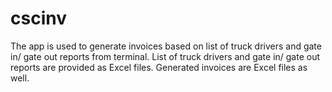 # cscinv
The app is used to generate invoices based on list of truck drivers and gate in/ gate out reports from terminal.
List of truck drivers and gate in/ gate out reports are provided as Excel files.
Generated invoices are Excel files as well.
